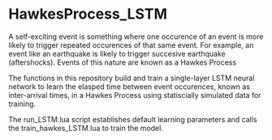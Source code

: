 # HawkesProcess_LSTM

A self-exciting event is something where one occurence of an event is more likely 
to trigger repeated occurences of that same event. For example, an event like an earthquake is likely 
to trigger succesive earthquake (aftershocks). Events of this nature are known as a Hawkes Process

The functions in this repository build and train a single-layer LSTM neural network to learn the elasped time between event 
occurences, known as inter-arrival times, in a Hawkes Process using statiscially 
simulated data for training. 

The run_LSTM.lua script establishes default learning parameters and calls the train_hawkes_LSTM.lua to train the model.

